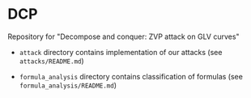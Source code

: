 # DCP

Repository for "Decompose and conquer: ZVP attack on GLV curves"

- `attack` directory contains implementation of our attacks (see `attacks/README.md`)

- `formula_analysis` directory contains classification of formulas (see `formula_analysis/README.md`)
